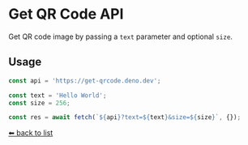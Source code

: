 # Get QR Code API

Get QR code image by passing a `text` parameter and optional `size`.

## Usage

```ts
const api = 'https://get-qrcode.deno.dev';

const text = 'Hello World';
const size = 256;

const res = await fetch(`${api}?text=${text}&size=${size}`, {});
```

[⬅ back to list](https://viki.deno.dev/)
